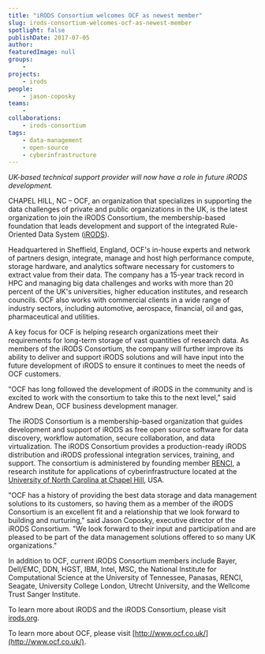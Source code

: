 ```yaml
---
title: "iRODS Consortium welcomes OCF as newest member"
slug: irods-consortium-welcomes-ocf-as-newest-member
spotlight: false
publishDate: 2017-07-05
author: 
featuredImage: null
groups:
    - 
projects:
    - irods
people:
    - jason-coposky
teams: 
    - 
collaborations:
    - irods-consortium
tags:
    - data-management
    - open-source
    - cyberinfrastructure
---
```

_UK-based technical support provider will now have a role in future iRODS development._

CHAPEL HILL, NC – OCF, an organization that specializes in supporting the data challenges of private and public organizations in the UK, is the latest organization to join the iRODS Consortium, the membership-based foundation that leads development and support of the integrated Rule-Oriented Data System ([iRODS](https://irods.org/)).

Headquartered in Sheffield, England, OCF's in-house experts and network of partners design, integrate, manage and host high performance compute, storage hardware, and analytics software necessary for customers to extract value from their data. The company has a 15-year track record in HPC and managing big data challenges and works with more than 20 percent of the UK's universities, higher education institutes, and research councils. OCF also works with commercial clients in a wide range of industry sectors, including automotive, aerospace, financial, oil and gas, pharmaceutical and utilities.

A key focus for OCF is helping research organizations meet their requirements for long-term storage of vast quantities of research data. As members of the iRODS Consortium, the company will further improve its ability to deliver and support iRODS solutions and will have input into the future development of iRODS to ensure it continues to meet the needs of OCF customers.

"OCF has long followed the development of iRODS in the community and is excited to work with the consortium to take this to the next level," said Andrew Dean, OCF business development manager.

The iRODS Consortium is a membership-based organization that guides development and support of iRODS as free open source software for data discovery, workflow automation, secure collaboration, and data virtualization. The iRODS Consortium provides a production-ready iRODS distribution and iRODS professional integration services, training, and support. The consortium is administered by founding member [RENCI](https://www.renci.org/), a research institute for applications of cyberinfrastructure located at the [University of North Carolina at Chapel Hill](http://www.unc.edu/), USA.

"OCF has a history of providing the best data storage and data management solutions to its customers, so having them as a member of the iRODS Consortium is an excellent fit and a relationship that we look forward to building and nurturing," said Jason Coposky, executive director of the iRODS Consortium. "We look forward to their input and participation and are pleased to be part of the data management solutions offered to so many UK organizations."

In addition to OCF, current iRODS Consortium members include Bayer, Dell/EMC, DDN, HGST, IBM, Intel, MSC, the National Institute for Computational Science at the University of Tennessee, Panasas, RENCI, Seagate, University College London, Utrecht University, and the Wellcome Trust Sanger Institute.

To learn more about iRODS and the iRODS Consortium, please visit [irods.org](http://www.irods.org/).

To learn more about OCF, please visit [http://www.ocf.co.uk/](http://www.ocf.co.uk/).
